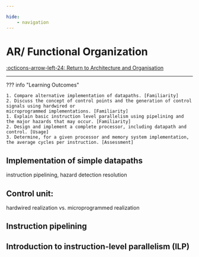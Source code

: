 ```yaml
---

hide:
    - navigation 
---
```

# AR/ Functional Organization

[:octicons-arrow-left-24: Return to Architecture and Organisation](/Bodies-of-Knowledge/Architecture-Organisation/)

---

??? info "Learning Outcomes"

    1. Compare alternative implementation of datapaths. [Familiarity]
    2. Discuss the concept of control points and the generation of control signals using hardwired or
    microprogrammed implementations. [Familiarity]
    1. Explain basic instruction level parallelism using pipelining and the major hazards that may occur. [Familiarity]
    2. Design and implement a complete processor, including datapath and control. [Usage]
    3. Determine, for a given processor and memory system implementation, the average cycles per instruction. [Assessment]

## Implementation of simple datapaths 

instruction pipelining, 
hazard detection
resolution

## Control unit: 

hardwired realization vs. microprogrammed realization

## Instruction pipelining

## Introduction to instruction-level parallelism (ILP)
